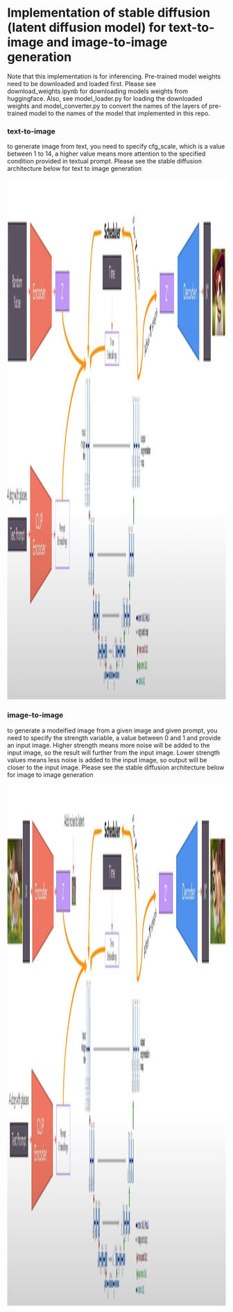 # Implementation of stable diffusion (latent diffusion model) for text-to-image and image-to-image generation
Note that this implementation is for inferencing. Pre-trained model weights need to be downloaded and loaded first.
Please see download_weights.ipynb for downloading models weights from huggingface. Also, see model_loader.py for loading the
downloaded weights and model_converter.py to convert the names of the layers of pre-trained model to the names of the model 
that implemented in this repo. 

### text-to-image 
to generate image from text, you need to specify cfg_scale, which is a value between 1 to 14, a higher value means more attention to 
the specified condition provided in textual prompt. Please see the stable diffusion architecture below for text to image generation

<p align="center">
  <img src="images/text-to-image.JPG" alt="text-to-image stable diffusion architecture" title="text-to-image" width="2700" height="1200" /> 
</p>

### image-to-image 
to generate a modeified image from a given image and given prompt, you need to specify the strength variable, a value between 0 and 1
and provide an input image. Higher strength means more noise will be added to the input image, so the result will further from the input image.
Lower strength values means less noise is added to the input image, so output will be closer to the input image.
Please see the stable diffusion architecture below for image to image generation

<p align="center">
  <img src="images/image-to-image.JPG" alt="image-to-image stable diffusion architecture" title="image-to-image" width="2700" height="1200" /> 
</p>
